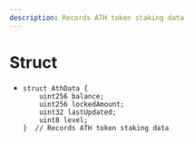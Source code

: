 ```yaml
---
description: Records ATH token staking data
---
```


# Struct

* ```solidity
  struct AthData {
      uint256 balance;
      uint256 lockedAmount;
      uint32 lastUpdated;
      uint8 level; 
  }  // Records ATH token staking data
  ```
